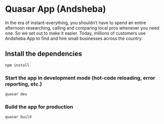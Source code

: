 # Quasar App (Andsheba)

In the era of instant-everything, you shouldn’t have to spend an entire afternoon researching, calling and comparing local pros whenever you need one. So we set out to make it easier. Today, millions of customers use Andsheba App to find and hire small businesses across the country.

## Install the dependencies
```bash
npm install
```

### Start the app in development mode (hot-code reloading, error reporting, etc.)
```bash
quasar dev
```


### Build the app for production
```bash
quasar build
```
